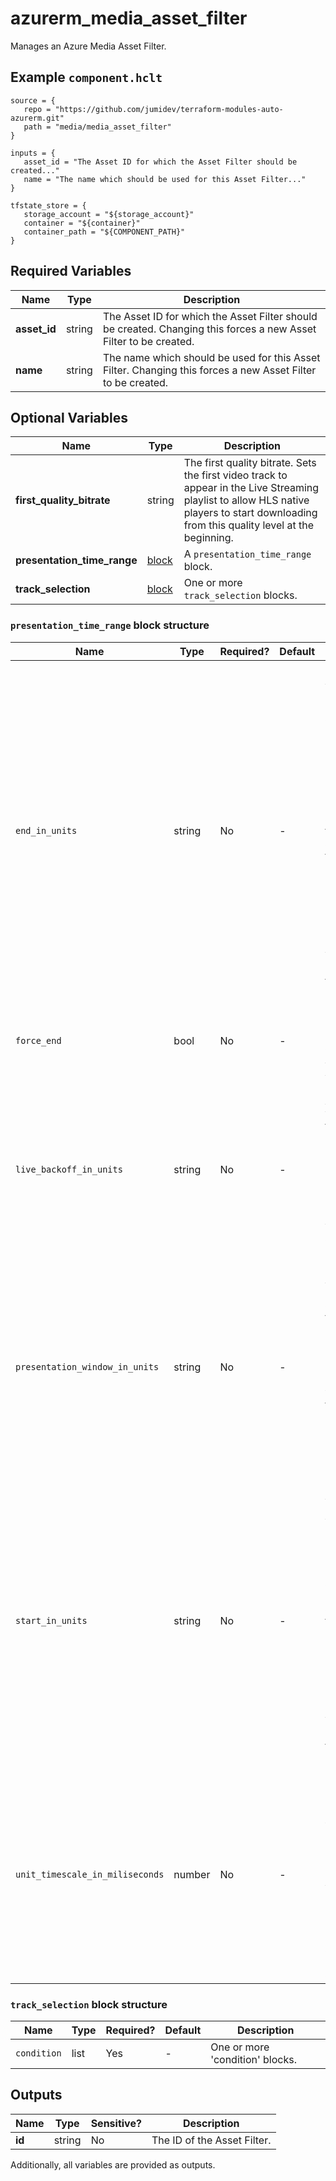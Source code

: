 # azurerm_media_asset_filter

Manages an Azure Media Asset Filter.

## Example `component.hclt`

```hcl
source = {
   repo = "https://github.com/jumidev/terraform-modules-auto-azurerm.git"   
   path = "media/media_asset_filter"   
}

inputs = {
   asset_id = "The Asset ID for which the Asset Filter should be created..."   
   name = "The name which should be used for this Asset Filter..."   
}

tfstate_store = {
   storage_account = "${storage_account}"   
   container = "${container}"   
   container_path = "${COMPONENT_PATH}"   
}

```

## Required Variables

| Name | Type |  Description |
| ---- | --------- |  ----------- |
| **asset_id** | string |  The Asset ID for which the Asset Filter should be created. Changing this forces a new Asset Filter to be created. | 
| **name** | string |  The name which should be used for this Asset Filter. Changing this forces a new Asset Filter to be created. | 

## Optional Variables

| Name | Type |  Description |
| ---- | --------- |  ----------- |
| **first_quality_bitrate** | string |  The first quality bitrate. Sets the first video track to appear in the Live Streaming playlist to allow HLS native players to start downloading from this quality level at the beginning. | 
| **presentation_time_range** | [block](#presentation_time_range-block-structure) |  A `presentation_time_range` block. | 
| **track_selection** | [block](#track_selection-block-structure) |  One or more `track_selection` blocks. | 

### `presentation_time_range` block structure

| Name | Type | Required? | Default | Description |
| ---- | ---- | --------- | ------- | ----------- |
| `end_in_units` | string | No | - | The absolute end time boundary. Applies to Video on Demand (VoD). For the Live Streaming presentation, it is silently ignored and applied when the presentation ends and the stream becomes VoD. This is a long value that represents an absolute end point of the presentation, rounded to the closest next GOP start. The unit is defined by 'unit_timescale_in_miliseconds', so an 'end_in_units' of 180 would be for 3 minutes. Use 'start_in_units' and 'end_in_units' to trim the fragments that will be in the playlist (manifest). For example, 'start_in_units' set to 20 and 'end_in_units' set to 60 using 'unit_timescale_in_miliseconds' in 1000 will generate a playlist that contains fragments from between 20 seconds and 60 seconds of the VoD presentation. If a fragment straddles the boundary, the entire fragment will be included in the manifest. |
| `force_end` | bool | No | - | Indicates whether the 'end_in_units' property must be present. If true, 'end_in_units' must be specified or a bad request code is returned. Applies to Live Streaming only. Allowed values: false, true. |
| `live_backoff_in_units` | string | No | - | The relative to end right edge. Applies to Live Streaming only. This value defines the latest live position that a client can seek to. Using this property, you can delay live playback position and create a server-side buffer for players. The unit is defined by 'unit_timescale_in_miliseconds'. The maximum live back off duration is 300 seconds. For example, a value of 20 means that the latest available content is 20 seconds delayed from the real live edge. |
| `presentation_window_in_units` | string | No | - | The relative to end sliding window. Applies to Live Streaming only. Use 'presentation_window_in_units' to apply a sliding window of fragments to include in a playlist. The unit is defined by 'unit_timescale_in_miliseconds'. For example, set 'presentation_window_in_units' to 120 to apply a two-minute sliding window. Media within 2 minutes of the live edge will be included in the playlist. If a fragment straddles the boundary, the entire fragment will be included in the playlist. The minimum presentation window duration is 60 seconds. |
| `start_in_units` | string | No | - | The absolute start time boundary. Applies to Video on Demand (VoD) or Live Streaming. This is a long value that represents an absolute start point of the stream. The value gets rounded to the closest next GOP start. The unit is defined by 'unit_timescale_in_miliseconds', so a 'start_in_units' of 15 would be for 15 seconds. Use 'start_in_units' and 'end_in_units' to trim the fragments that will be in the playlist (manifest). For example, 'start_in_units' set to 20 and 'end_in_units' set to 60 using 'unit_timescale_in_miliseconds' in 1000 will generate a playlist that contains fragments from between 20 seconds and 60 seconds of the VoD presentation. If a fragment straddles the boundary, the entire fragment will be included in the manifest. |
| `unit_timescale_in_miliseconds` | number | No | - | Specified as the number of miliseconds in one unit timescale. For example, if you want to set a 'start_in_units' at 30 seconds, you would use a value of 30 when using the 'unit_timescale_in_miliseconds' in 1000. Or if you want to set 'start_in_units' in 30 miliseconds, you would use a value of 30 when using the 'unit_timescale_in_miliseconds' in 1. Applies timescale to 'start_in_units', 'start_timescale' and 'presentation_window_in_timescale' and 'live_backoff_in_timescale'. |

### `track_selection` block structure

| Name | Type | Required? | Default | Description |
| ---- | ---- | --------- | ------- | ----------- |
| `condition` | list | Yes | - | One or more 'condition' blocks. |



## Outputs

| Name | Type | Sensitive? | Description |
| ---- | ---- | --------- | --------- |
| **id** | string | No  | The ID of the Asset Filter. | 

Additionally, all variables are provided as outputs.

